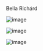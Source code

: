 Bella Richárd

![image](https://github.com/ASDleves/Etterem/assets/95681500/e4fd3c84-171f-4aee-89e9-d92cf6b209db)

![image](https://github.com/ASDleves/Etterem/assets/95681500/995a8600-363c-4fb6-a47b-cde304ad90ba)


![image](https://github.com/ASDleves/Etterem/assets/95681500/df36a3e7-c604-4b45-be69-061cf885e8eb)
